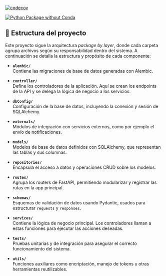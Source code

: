 [![codecov](https://codecov.io/gh/ClassConnect-2025C1/Classconnect-Auth-Service-Api/graph/badge.svg?token=ZOGrg23W6e)](https://codecov.io/gh/ClassConnect-2025C1/Classconnect-Auth-Service-Api)

[![Python Package without Conda](https://github.com/ClassConnect-2025C1/Classconnect-Auth-Service-Api/actions/workflows/python-package-conda.yml/badge.svg)](https://github.com/ClassConnect-2025C1/Classconnect-Auth-Service-Api/actions/workflows/python-package-conda.yml)

## 📁 Estructura del proyecto

Este proyecto sigue la arquitectura *package by layer*, donde cada carpeta agrupa archivos según su responsabilidad dentro del sistema. A continuación se detalla la estructura y propósito de cada componente:

- **`alembic/`**  
  Contiene las migraciones de base de datos generadas con Alembic.

- **`controller/`**  
  Define los controladores de la aplicación. Aquí se crean los endpoints de la API y se delega la lógica de negocio a los servicios.

- **`dbConfig/`**  
  Configuración de la base de datos, incluyendo la conexión y sesión de SQLAlchemy.

- **`externals/`**  
  Módulos de integración con servicios externos, como por ejemplo el envío de notificaciones.

- **`models/`**  
  Modelos de base de datos definidos con SQLAlchemy, que representan las tablas y sus columnas.

- **`repositories/`**  
  Encapsula el acceso a datos y operaciones CRUD sobre los modelos.

- **`routes/`**  
  Agrupa los routers de FastAPI, permitiendo modularizar y registrar las rutas en la app principal.

- **`schemas/`**  
  Esquemas de validación de datos usando Pydantic, usados para estructurar `requests` y `responses`.

- **`services/`**  
  Contiene la lógica de negocio principal. Los controladores llaman a estas funciones para ejecutar las acciones deseadas.

- **`tests/`**  
  Pruebas unitarias y de integración para asegurar el correcto funcionamiento del sistema.

- **`utils/`**  
  Funciones auxiliares como encriptación, manejo de tokens u otras herramientas reutilizables.
